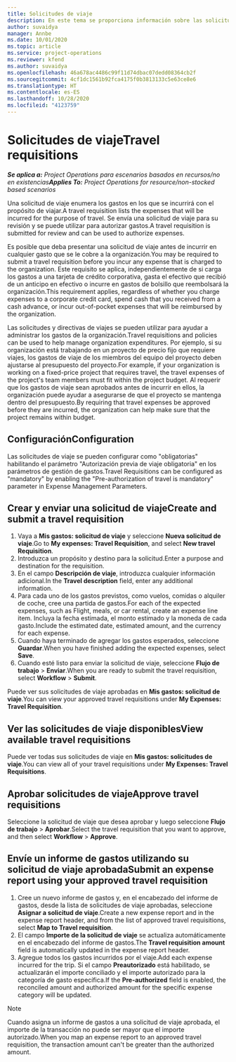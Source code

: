 ```yaml
---
title: Solicitudes de viaje
description: En este tema se proporciona información sobre las solicitudes de viaje.
author: suvaidya
manager: Annbe
ms.date: 10/01/2020
ms.topic: article
ms.service: project-operations
ms.reviewer: kfend
ms.author: suvaidya
ms.openlocfilehash: 46a678ac4486c99f11d74dbac07dedd08364cb2f
ms.sourcegitcommit: 4cf1dc1561b92fca4175f0b3813133c5e63ce8e6
ms.translationtype: HT
ms.contentlocale: es-ES
ms.lasthandoff: 10/28/2020
ms.locfileid: "4123759"
---
```

# <a name="travel-requisitions"></a><span data-ttu-id="19b64-103">Solicitudes de viaje</span><span class="sxs-lookup"><span data-stu-id="19b64-103">Travel requisitions</span></span>

<span data-ttu-id="19b64-104">_**Se aplica a:** Project Operations para escenarios basados en recursos/no en existencias_</span><span class="sxs-lookup"><span data-stu-id="19b64-104">_**Applies To:** Project Operations for resource/non-stocked based scenarios_</span></span>

<span data-ttu-id="19b64-105">Una solicitud de viaje enumera los gastos en los que se incurrirá con el propósito de viajar.</span><span class="sxs-lookup"><span data-stu-id="19b64-105">A travel requisition lists the expenses that will be incurred for the purpose of travel.</span></span> <span data-ttu-id="19b64-106">Se envía una solicitud de viaje para su revisión y se puede utilizar para autorizar gastos.</span><span class="sxs-lookup"><span data-stu-id="19b64-106">A travel requisition is submitted for review and can be used to authorize expenses.</span></span>

<span data-ttu-id="19b64-107">Es posible que deba presentar una solicitud de viaje antes de incurrir en cualquier gasto que se le cobre a la organización.</span><span class="sxs-lookup"><span data-stu-id="19b64-107">You may be required to submit a travel requisition before you incur any expense that is charged to the organization.</span></span> <span data-ttu-id="19b64-108">Este requisito se aplica, independientemente de si carga los gastos a una tarjeta de crédito corporativa, gasta el efectivo que recibió de un anticipo en efectivo o incurre en gastos de bolsillo que reembolsará la organización.</span><span class="sxs-lookup"><span data-stu-id="19b64-108">This requirement applies, regardless of whether you charge expenses to a corporate credit card, spend cash that you received from a cash advance, or incur out-of-pocket expenses that will be reimbursed by the organization.</span></span>

<span data-ttu-id="19b64-109">Las solicitudes y directivas de viajes se pueden utilizar para ayudar a administrar los gastos de la organización.</span><span class="sxs-lookup"><span data-stu-id="19b64-109">Travel requisitions and policies can be used to help manage organization expenditures.</span></span> <span data-ttu-id="19b64-110">Por ejemplo, si su organización está trabajando en un proyecto de precio fijo que requiere viajes, los gastos de viaje de los miembros del equipo del proyecto deben ajustarse al presupuesto del proyecto.</span><span class="sxs-lookup"><span data-stu-id="19b64-110">For example, if your organization is working on a fixed-price project that requires travel, the travel expenses of the project's team members must fit within the project budget.</span></span> <span data-ttu-id="19b64-111">Al requerir que los gastos de viaje sean aprobados antes de incurrir en ellos, la organización puede ayudar a asegurarse de que el proyecto se mantenga dentro del presupuesto.</span><span class="sxs-lookup"><span data-stu-id="19b64-111">By requiring that travel expenses be approved before they are incurred, the organization can help make sure that the project remains within budget.</span></span>

## <a name="configuration"></a><span data-ttu-id="19b64-112">Configuración</span><span class="sxs-lookup"><span data-stu-id="19b64-112">Configuration</span></span> 

<span data-ttu-id="19b64-113">Las solicitudes de viaje se pueden configurar como "obligatorias" habilitando el parámetro "Autorización previa de viaje obligatoria" en los parámetros de gestión de gastos.</span><span class="sxs-lookup"><span data-stu-id="19b64-113">Travel Requisitions can be configured as "mandatory" by enabling the "Pre-authorization of travel is mandatory" parameter in Expense Management Parameters.</span></span> 

## <a name="create-and-submit-a-travel-requisition"></a><span data-ttu-id="19b64-114">Crear y enviar una solicitud de viaje</span><span class="sxs-lookup"><span data-stu-id="19b64-114">Create and submit a travel requisition</span></span>

1. <span data-ttu-id="19b64-115">Vaya a **Mis gastos: solicitud de viaje** y seleccione **Nueva solicitud de viaje**.</span><span class="sxs-lookup"><span data-stu-id="19b64-115">Go to **My expenses: Travel Requisition**, and select **New travel Requisition**.</span></span>
2. <span data-ttu-id="19b64-116">Introduzca un propósito y destino para la solicitud.</span><span class="sxs-lookup"><span data-stu-id="19b64-116">Enter a purpose and destination for the requisition.</span></span>
3. <span data-ttu-id="19b64-117">En el campo **Descripción de viaje**, introduzca cualquier información adicional.</span><span class="sxs-lookup"><span data-stu-id="19b64-117">In the  **Travel description** field, enter any additional information.</span></span> 
4. <span data-ttu-id="19b64-118">Para cada uno de los gastos previstos, como vuelos, comidas o alquiler de coche, cree una partida de gastos.</span><span class="sxs-lookup"><span data-stu-id="19b64-118">For each of the expected expenses, such as Flight, meals, or car rental, create an expense line item.</span></span> <span data-ttu-id="19b64-119">Incluya la fecha estimada, el monto estimado y la moneda de cada gasto.</span><span class="sxs-lookup"><span data-stu-id="19b64-119">Include the estimated date, estimated amount, and the currency for each expense.</span></span> 
5. <span data-ttu-id="19b64-120">Cuando haya terminado de agregar los gastos esperados, seleccione **Guardar**.</span><span class="sxs-lookup"><span data-stu-id="19b64-120">When you have finished adding the expected expenses, select **Save**.</span></span>
6. <span data-ttu-id="19b64-121">Cuando esté listo para enviar la solicitud de viaje, seleccione **Flujo de trabajo** > **Enviar**.</span><span class="sxs-lookup"><span data-stu-id="19b64-121">When you are ready to submit the travel requisition, select **Workflow** > **Submit**.</span></span>

<span data-ttu-id="19b64-122">Puede ver sus solicitudes de viaje aprobadas en **Mis gastos: solicitud de viaje**.</span><span class="sxs-lookup"><span data-stu-id="19b64-122">You can view your approved travel requisitions under **My Expenses: Travel Requisition**.</span></span> 

## <a name="view-available-travel-requisitions"></a><span data-ttu-id="19b64-123">Ver las solicitudes de viaje disponibles</span><span class="sxs-lookup"><span data-stu-id="19b64-123">View available travel requisitions</span></span>

<span data-ttu-id="19b64-124">Puede ver todas sus solicitudes de viaje en **Mis gastos: solicitudes de viaje**.</span><span class="sxs-lookup"><span data-stu-id="19b64-124">You can view all of your travel requisitions under **My Expenses: Travel Requisitions**.</span></span>

## <a name="approve-travel-requisitions"></a><span data-ttu-id="19b64-125">Aprobar solicitudes de viaje</span><span class="sxs-lookup"><span data-stu-id="19b64-125">Approve travel requisitions</span></span>

<span data-ttu-id="19b64-126">Seleccione la solicitud de viaje que desea aprobar y luego seleccione **Flujo de trabajo** > **Aprobar**.</span><span class="sxs-lookup"><span data-stu-id="19b64-126">Select the travel requisition that you want to approve, and then select **Workflow** > **Approve**.</span></span>  

## <a name="submit-an-expense-report-using-your-approved-travel-requisition"></a><span data-ttu-id="19b64-127">Envíe un informe de gastos utilizando su solicitud de viaje aprobada</span><span class="sxs-lookup"><span data-stu-id="19b64-127">Submit an expense report using your approved travel requisition</span></span>

1. <span data-ttu-id="19b64-128">Cree un nuevo informe de gastos y, en el encabezado del informe de gastos, desde la lista de solicitudes de viaje aprobadas, seleccione **Asignar a solicitud de viaje**.</span><span class="sxs-lookup"><span data-stu-id="19b64-128">Create a new expense report and in the expense report header, and from the list of approved travel requisitions, select **Map to Travel requisition**.</span></span>
2. <span data-ttu-id="19b64-129">El campo **Importe de la solicitud de viaje** se actualiza automáticamente en el encabezado del informe de gastos.</span><span class="sxs-lookup"><span data-stu-id="19b64-129">The **Travel requisition amount** field is automatically updated in the expense report header.</span></span>
3. <span data-ttu-id="19b64-130">Agregue todos los gastos incurridos por el viaje.</span><span class="sxs-lookup"><span data-stu-id="19b64-130">Add each expense incurred for the trip.</span></span> <span data-ttu-id="19b64-131">Si el campo **Preautorizado** está habilitado, se actualizarán el importe conciliado y el importe autorizado para la categoría de gasto específica.</span><span class="sxs-lookup"><span data-stu-id="19b64-131">If the **Pre-authorized** field is enabled, the reconciled amount and authorized amount for the specific expense category will be updated.</span></span>

> [!NOTE]
> <span data-ttu-id="19b64-132">Cuando asigna un informe de gastos a una solicitud de viaje aprobada, el importe de la transacción no puede ser mayor que el importe autorizado.</span><span class="sxs-lookup"><span data-stu-id="19b64-132">When you map an expense report to an approved travel requisition, the transaction amount can't be greater than the authorized amount.</span></span> 
